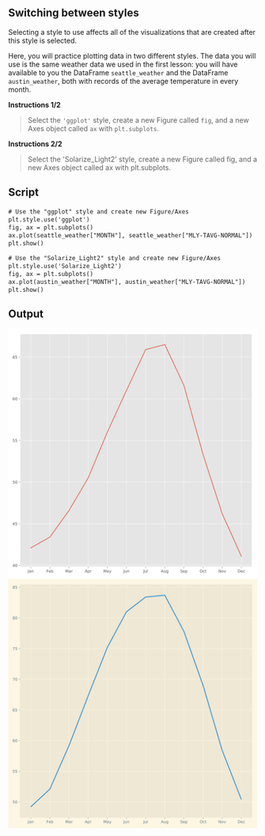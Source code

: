 ## Switching between styles

Selecting a style to use affects all of the visualizations that are created after this style is selected.

Here, you will practice plotting data in two different styles. The data you will use is the same weather data we used in the first lesson: you will have available to you the DataFrame `seattle_weather` and the DataFrame `austin_weather`, both with records of the average temperature in every month.

**Instructions 1/2**

> Select the `'ggplot'` style, create a new Figure called `fig`, and a new Axes object called `ax` with `plt.subplots`.

**Instructions 2/2**

> Select the 'Solarize_Light2' style, create a new Figure called fig, and a new Axes object called ax with plt.subplots.

## Script
```
# Use the "ggplot" style and create new Figure/Axes
plt.style.use('ggplot')
fig, ax = plt.subplots()
ax.plot(seattle_weather["MONTH"], seattle_weather["MLY-TAVG-NORMAL"])
plt.show()
```
```
# Use the "Solarize_Light2" style and create new Figure/Axes
plt.style.use('Solarize_Light2')
fig, ax = plt.subplots()
ax.plot(austin_weather["MONTH"], austin_weather["MLY-TAVG-NORMAL"])
plt.show()
```

## Output
![img](index.svg)
![img](index2.svg)